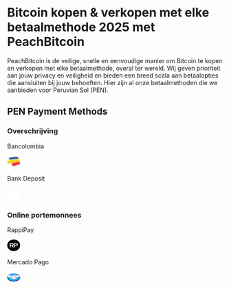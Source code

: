 <body class="payment-methods-page">

# Bitcoin kopen & verkopen met elke betaalmethode 2025 met PeachBitcoin

PeachBitcoin is de veilige, snelle en eenvoudige manier om Bitcoin te kopen en verkopen met elke betaalmethode, overal ter wereld. Wij geven prioriteit aan jouw privacy en veiligheid en bieden een breed scala aan betaalopties die aansluiten bij jouw behoeften. Hier zijn al onze betaalmethoden die we aanbieden voor Peruvian Sol (PEN).

## PEN Payment Methods

### Overschrijving

<div class="payment-grid">
    <div class="payment-grid-item">
        <p>Bancolombia</p> 
        <img src="/img/faq/logoimg/bancolombia.png" width="30px" height="27px" alt="Koop bitcoin met Bancolombia, Verkoop bitcoin met Bancolombia">
    </div>
    <div class="payment-grid-item">
        <p>Bank Deposit</p> 
        <img src="/img/faq/logoimg/blank.png" width="30px" height="27px" alt="Koop bitcoin met Bank Depsoit, Verkoop bitcoin met BaBank Depositncolombia">
    </div>
</div>

### Online portemonnees

<div class="payment-grid">
    <div class="payment-grid-item">
        <p>RappiPay</p> 
        <img src="/img/faq/logoimg/rappipay.png" width="30px" height="27px" alt="Koop bitcoin met RappiPay, Verkoop bitcoin met RappiPay">
    </div>
    <div class="payment-grid-item">
        <p>Mercado Pago</p> 
        <img src="/img/faq/logoimg/mercadopago.png" width="30px" height="27px" alt="Koop bitcoin met Mercado Pago, Verkoop bitcoin met Mercado Pago">
    </div>
</div>

</body>
